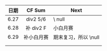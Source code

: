 | 日期   | CF Sum   | Next          |
| ---- |:--------:| ------------- |
| 6.27 | div2 5/6 | \ null        |
| 6.28 | 补 div2 F | 小白月赛          |
| 6.29 | 补小白月赛    | 期末复习，所以 \null |
|      |          |               |
|      |          |               |
